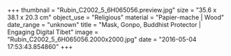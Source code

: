 +++
thumbnail = "Rubin_C2002_5_6H065056.preview.jpg"
size = "35.6 x 38.1 x 20.3 cm"
object_use = "Religious"
material = "Papier-mache | Wood"
date_range = "unknown"
title = "Mask, Gonpo, Buddhist Protector  | Engaging Digital Tibet"
image = "Rubin_C2002_5_6H065056.2000x2000.jpg"
date = "2016-05-04 17:53:43.854860"
+++
